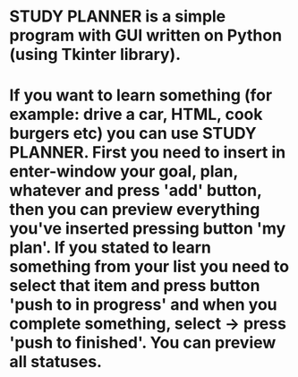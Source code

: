 # STUDY PLANNER is a simple program with GUI written on Python (using Tkinter library).

# If you want to learn something (for example: drive a car, HTML, cook burgers etc) you can use STUDY PLANNER. First you need to insert in enter-window your goal, plan, whatever and press 'add' button, then you can preview everything you've inserted pressing button 'my plan'. If you stated to learn something from your list you need to select that item and press button 'push to in progress' and when you complete something, select -> press 'push to finished'. You can preview all statuses.
